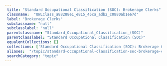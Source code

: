 ```yaml
--- 
 title: "Standard Occupational Classification (SOC): Brokerage Clerks" 
 classname:  "OWLClass_a88288e1_e815_45ca_adb2_c0880ab1e67d" 
 label: "Brokerage Clerks" 
 subclassname: "null" 
 subclasslabel: "null" 
 parentclassname: "Standard_Occupational_Classification_(SOC)" 
 parentclasslabel: "Standard Occupational Classification (SOC)" 
 equalentCollections: [] 
 collections: ['Standard Occupational Classification (SOC): Brokerage Clerks']
 aliases:  "/topic/standard-occupational-classification-soc-brokerage-clerks"  
 searchCategory: "topic" 
---
```

